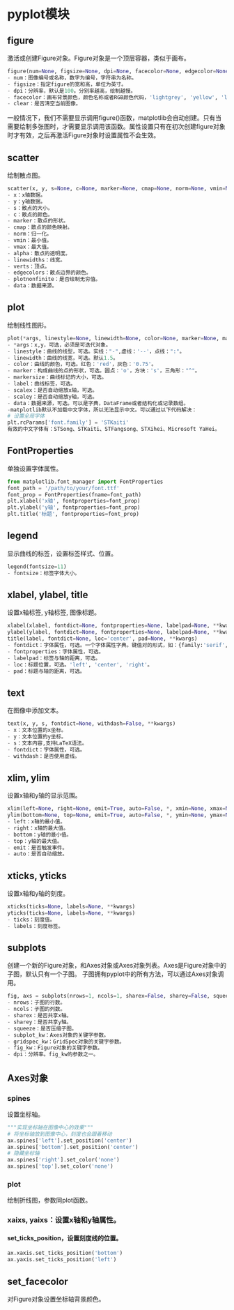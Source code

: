 # pyplot模块
## figure
激活或创建Figure对象。Figure对象是一个顶层容器，类似于画布。
```python
figure(num=None, figsize=None, dpi=None, facecolor=None, edgecolor=None, frameon=True, FigureClass=<class 'matplotlib.figure.Figure'>, clear=False)
- num：图像编号或名称，数字为编号，字符串为名称。
- figsize：指定figure的宽和高，单位为英寸。
- dpi：分辨率，默认是100。分别率越高，绘制越慢。
- facecolor：画布背景颜色，颜色名称或者RGB颜色代码，'lightgrey', 'yellow', 'lightblue'等。这个属性不会影响图像背景颜色，只会影响图像四周的颜色。
- clear：是否清空当前图像。
```
一般情况下，我们不需要显示调用figure()函数，matplotlib会自动创建。只有当需要绘制多张图时，才需要显示调用该函数。属性设置只有在初次创建figure对象时才有效，之后再激活Figure对象时设置属性不会生效。

## scatter
绘制散点图。
```python
scatter(x, y, s=None, c=None, marker=None, cmap=None, norm=None, vmin=None, vmax=None, alpha=None, linewidths=None, verts=None, edgecolors=None, *, plotnonfinite=False, data=None, **kwargs)
- x：x轴数据。
- y：y轴数据。
- s：散点的大小。
- c：散点的颜色。
- marker：散点的形状。
- cmap：散点的颜色映射。
- norm：归一化。
- vmin：最小值。
- vmax：最大值。
- alpha：散点的透明度。
- linewidths：线宽。
- verts：顶点。
- edgecolors：散点边界的颜色。
- plotnonfinite：是否绘制无穷值。
- data：数据来源。
```

## plot
绘制线性图形。
```python
plot(*args, linestyle=None, linewidth=None, color=None, marker=None, markersize=None，label=None，scalex=True, scaley=True, data=None)
- *args：x,y，可选，必须是可迭代对象。
- linestyle：曲线的线型，可选。实线："-",虚线：'--'，点线：":"。
- linewidth：曲线的线宽，可选。默认1.5。
- color：曲线的颜色，可选。红色：'red'，灰色：'0.75'。
- marker：构成曲线的点的形状，可选。圆点：'o'，方块：'s'，三角形："^"。
- markersize：曲线标记的大小，可选。
- label：曲线标签，可选。
- scalex：是否自动缩放x轴，可选。
- scaley：是否自动缩放y轴，可选。
- data：数据来源，可选。可以是字典，DataFrame或者结构化或记录数组。
-matplotlib默认不加载中文字体，所以无法显示中文。可以通过以下代码解决：
# 设置全局字体
plt.rcParams['font.family'] = 'STKaiti'
有效的中文字体有：STSong、STKaiti、STFangsong、STXihei、Microsoft YaHei。
```
## FontProperties
单独设置字体属性。
```python
from matplotlib.font_manager import FontProperties
font_path = '/path/to/your/font.ttf'
font_prop = FontProperties(fname=font_path)
plt.xlabel('x轴', fontproperties=font_prop)
plt.ylabel('y轴', fontproperties=font_prop)
plt.title('标题', fontproperties=font_prop)
```
## legend
显示曲线的标签，设置标签样式、位置。
```python
legend(fontsize=11)
- fontsize：标签字体大小。
```

## xlabel, ylabel, title
设置x轴标签, y轴标签, 图像标题。
```python
xlabel(xlabel, fontdict=None, fontproperties=None, labelpad=None, **kwargs)
ylabel(ylabel, fontdict=None, fontproperties=None, labelpad=None, **kwargs)
title(label, fontdict=None, loc='center', pad=None, **kwargs)
- fontdict：字体属性，可选。一个字体属性字典。键值对的形式，如：{family:'serif','size': 14, 'color': 'blue'}。
- fontproperties：字体属性，可选。
- labelpad：标签与轴的距离，可选。
- loc：标题位置，可选。'left', 'center', 'right'。
- pad：标题与轴的距离，可选。
```

## text
在图像中添加文本。
```python
text(x, y, s, fontdict=None, withdash=False, **kwargs)
- x：文本位置的x坐标。
- y：文本位置的y坐标。
- s：文本内容,支持LaTeX语法。
- fontdict：字体属性，可选。
- withdash：是否使用虚线。
```

## xlim, ylim
设置x轴和y轴的显示范围。
```python
xlim(left=None, right=None, emit=True, auto=False, *, xmin=None, xmax=None)
ylim(bottom=None, top=None, emit=True, auto=False, *, ymin=None, ymax=None)
- left：x轴的最小值。
- right：x轴的最大值。
- bottom：y轴的最小值。
- top：y轴的最大值。
- emit：是否触发事件。
- auto：是否自动缩放。
```
## xticks, yticks
设置x轴和y轴的刻度。
```python
xticks(ticks=None, labels=None, **kwargs)
yticks(ticks=None, labels=None, **kwargs)
- ticks：刻度值。
- labels：刻度标签。
```

## subplots
创建一个新的Figure对象，和Axes对象或Axes对象列表。Axes是Figure对象中的子图，默认只有一个子图。
子图拥有pyplot中的所有方法，可以通过Axes对象调用。
```python
fig, axs = subplots(nrows=1, ncols=1, sharex=False, sharey=False, squeeze=True, subplot_kw=None, gridspec_kw=None, dpi=100, **fig_kw)
- nrows：子图的行数。
- ncols：子图的列数。
- sharex：是否共享x轴。
- sharey：是否共享y轴。
- squeeze：是否压缩子图。
- subplot_kw：Axes对象的关键字参数。
- gridspec_kw：GridSpec对象的关键字参数。
- fig_kw：Figure对象的关键字参数。
- dpi：分辨率。fig_kw的参数之一。
```
## Axes对象
### spines
设置坐标轴。
```python
"""实现坐标轴在图像中心的效果"""
# 将坐标轴放到图像中心，刻度也会跟着移动
ax.spines['left'].set_position('center')
ax.spines['bottom'].set_position('center')
# 隐藏坐标轴
ax.spines['right'].set_color('none')
ax.spines['top'].set_color('none')
```
### plot
绘制折线图，参数同plot函数。
### xaixs, yaixs：设置x轴和y轴属性。
#### set_ticks_position，设置刻度线的位置。
```python
ax.xaxis.set_ticks_position('bottom')
ax.yaxis.set_ticks_position('left')
```

## set_facecolor
对Figure对象设置坐标轴背景颜色。





